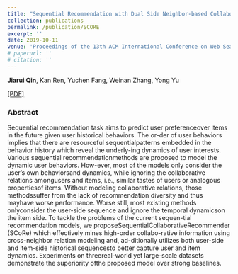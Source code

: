```yaml
---
title: "Sequential Recommendation with Dual Side Neighbor-based Collaborative Relation Modeling"
collection: publications
permalink: /publication/SCORE
excerpt: ''
date: 2019-10-11
venue: 'Proceedings of the 13th ACM International Conference on Web Search and Data Mining. (WSDM 2020)'
# paperurl: '' 
# citation: ''
---
```


**Jiarui Qin**, Kan Ren, Yuchen Fang, Weinan Zhang, Yong Yu

[\[PDF\]](https://jiaruiqin.me)

### Abstract
Sequential recommendation task aims to predict user preferenceover items in the future given user historical behaviors. The or-der of user behaviors implies that there are resourceful sequentialpatterns embedded in the behavior history which reveal the underly-ing dynamics of user interests. Various sequential recommendationmethods are proposed to model the dynamic user behaviors. How-ever, most of the models only consider the user’s own behaviorsand dynamics, while ignoring the collaborative relations amongusers and items, i.e., similar tastes of users or analogous propertiesof items. Without modeling collaborative relations, those methodssuffer from the lack of recommendation diversity and thus mayhave worse performance. Worse still, most existing methods onlyconsider the user-side sequence and ignore the temporal dynamicson the item side. To tackle the problems of the current sequen-tial recommendation models, we proposeSequentialCollaborativeRecommender (SCoRe) which effectively mines high-order collabo-rative information using cross-neighbor relation modeling and, ad-ditionally utilizes both user-side and item-side historical sequencesto better capture user and item dynamics. Experiments on threereal-world yet large-scale datasets demonstrate the superiority ofthe proposed model over strong baselines.